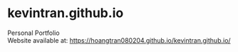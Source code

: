 # kevintran.github.io
Personal Portfolio <br/>
Website available at: https://hoangtran080204.github.io/kevintran.github.io/
